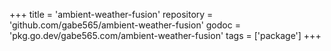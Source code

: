 +++
title = 'ambient-weather-fusion'
repository = 'github.com/gabe565/ambient-weather-fusion'
godoc = 'pkg.go.dev/gabe565.com/ambient-weather-fusion'
tags = ['package']
+++
